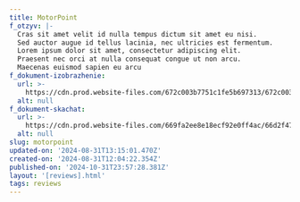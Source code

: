 ```yaml
---
title: MotorPoint
f_otzyv: |-
  Cras sit amet velit id nulla tempus dictum sit amet eu nisi.
  Sed auctor augue id tellus lacinia, nec ultricies est fermentum.
  Lorem ipsum dolor sit amet, consectetur adipiscing elit.
  Praesent nec orci at nulla consequat congue ut non arcu.
  Maecenas euismod sapien eu arcu 
f_dokument-izobrazhenie:
  url: >-
    https://cdn.prod.website-files.com/672c003b7751c1fe5b697313/672c003b7751c1fe5b69743a_%D0%9E%D1%82%D0%B7%D1%8B%D0%B2-%D0%B7%D0%B0%D0%B1%D0%B8%D0%B2%D0%BA%D0%B0.jpg
  alt: null
f_dokument-skachat:
  url: >-
    https://cdn.prod.website-files.com/669fa2ee8e18ecf92e0ff4ac/66d2f47dc73fcd2173a7fefc_image16.jpeg
  alt: null
slug: motorpoint
updated-on: '2024-08-31T13:15:01.470Z'
created-on: '2024-08-31T12:04:22.354Z'
published-on: '2024-10-31T23:57:28.381Z'
layout: '[reviews].html'
tags: reviews
---
```



